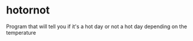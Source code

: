 # hotornot
Program that will tell you if it's a hot day or not a hot day depending on the temperature
